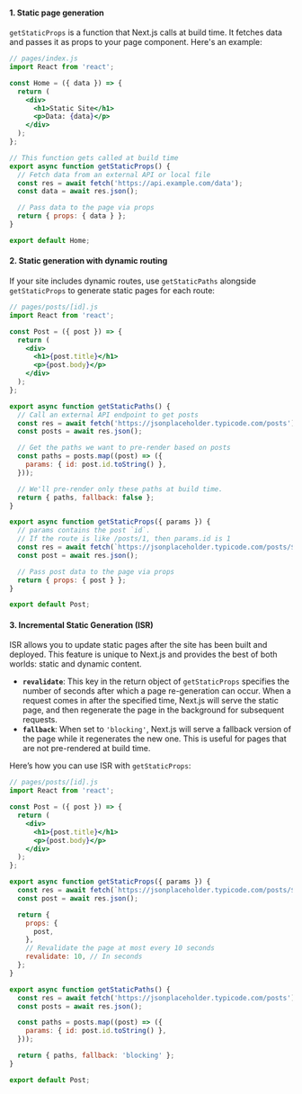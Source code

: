 #### 1. Static page generation
`getStaticProps` is a function that Next.js calls at build time. It fetches data and passes it as props to your page component. Here's an example:
```jsx
// pages/index.js
import React from 'react';

const Home = ({ data }) => {
  return (
    <div>
      <h1>Static Site</h1>
      <p>Data: {data}</p>
    </div>
  );
};

// This function gets called at build time
export async function getStaticProps() {
  // Fetch data from an external API or local file
  const res = await fetch('https://api.example.com/data');
  const data = await res.json();

  // Pass data to the page via props
  return { props: { data } };
}

export default Home;

```
#### 2. Static generation with dynamic routing
If your site includes dynamic routes, use `getStaticPaths` alongside `getStaticProps` to generate static pages for each route:
```jsx
// pages/posts/[id].js
import React from 'react';

const Post = ({ post }) => {
  return (
    <div>
      <h1>{post.title}</h1>
      <p>{post.body}</p>
    </div>
  );
};

export async function getStaticPaths() {
  // Call an external API endpoint to get posts
  const res = await fetch('https://jsonplaceholder.typicode.com/posts');
  const posts = await res.json();

  // Get the paths we want to pre-render based on posts
  const paths = posts.map((post) => ({
    params: { id: post.id.toString() },
  }));

  // We'll pre-render only these paths at build time.
  return { paths, fallback: false };
}

export async function getStaticProps({ params }) {
  // params contains the post `id`.
  // If the route is like /posts/1, then params.id is 1
  const res = await fetch(`https://jsonplaceholder.typicode.com/posts/${params.id}`);
  const post = await res.json();

  // Pass post data to the page via props
  return { props: { post } };
}

export default Post;

```

#### 3. Incremental Static Generation (ISR)
ISR allows you to update static pages after the site has been built and deployed. This feature is unique to Next.js and provides the best of both worlds: static and dynamic content.

- **`revalidate`**: This key in the return object of `getStaticProps` specifies the number of seconds after which a page re-generation can occur. When a request comes in after the specified time, Next.js will serve the static page, and then regenerate the page in the background for subsequent requests.
- **`fallback`**: When set to `'blocking'`, Next.js will serve a fallback version of the page while it regenerates the new one. This is useful for pages that are not pre-rendered at build time.

Here’s how you can use ISR with `getStaticProps`:
```jsx
// pages/posts/[id].js
import React from 'react';

const Post = ({ post }) => {
  return (
    <div>
      <h1>{post.title}</h1>
      <p>{post.body}</p>
    </div>
  );
};

export async function getStaticProps({ params }) {
  const res = await fetch(`https://jsonplaceholder.typicode.com/posts/${params.id}`);
  const post = await res.json();

  return {
    props: {
      post,
    },
    // Revalidate the page at most every 10 seconds
    revalidate: 10, // In seconds
  };
}

export async function getStaticPaths() {
  const res = await fetch('https://jsonplaceholder.typicode.com/posts');
  const posts = await res.json();

  const paths = posts.map((post) => ({
    params: { id: post.id.toString() },
  }));

  return { paths, fallback: 'blocking' };
}

export default Post;

```